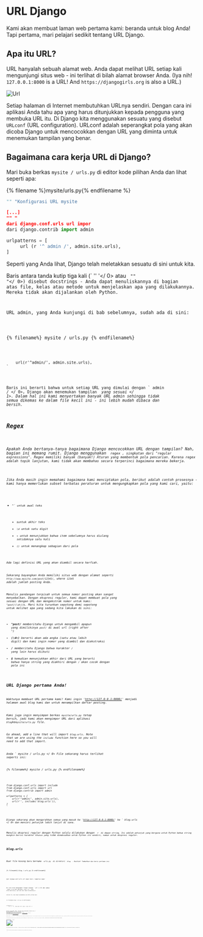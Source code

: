 # URL Django

Kami akan membuat laman web pertama kami: beranda untuk blog Anda! Tapi pertama, mari pelajari sedikit tentang URL Django.

## Apa itu URL?

URL hanyalah sebuah alamat web. Anda dapat melihat URL setiap kali mengunjungi situs web - ini terlihat di bilah alamat browser Anda. (Iya nih! `127.0.0.1:8000` is a URL! And `https://djangogirls.org` is also a URL.)

![Url](images/url.png)

Setiap halaman di Internet membutuhkan URLnya sendiri. Dengan cara ini aplikasi Anda tahu apa yang harus ditunjukkan kepada pengguna yang membuka URL itu. Di Django kita menggunakan sesuatu yang disebut `URLconf` (URL configuration). URLconf adalah seperangkat pola yang akan dicoba Django untuk mencocokkan dengan URL yang diminta untuk menemukan tampilan yang benar.

## Bagaimana cara kerja URL di Django?

Mari buka berkas ` mysite / urls.py ` di editor kode pilihan Anda dan lihat seperti apa:

{% filename %}mysite/urls.py{% endfilename %}

```python
"" "Konfigurasi URL mysite

[...]
"" "
dari django.conf.urls url impor
dari django.contrib import admin

urlpatterns = [
     url (r '^ admin /', admin.site.urls),
]
```

Seperti yang Anda lihat, Django telah meletakkan sesuatu di sini untuk kita.

Baris antara tanda kutip tiga kali (` '' '</ 0> atau <code> "" "</ 0>) disebut docstrings - Anda dapat menuliskannya di bagian atas file, kelas atau metode untuk menjelaskan apa yang dilakukannya. Mereka tidak akan dijalankan oleh Python.</p>

<p>URL admin, yang Anda kunjungi di bab sebelumnya, sudah ada di sini:</p>

<p>{% filename%} mysite / urls.py {% endfilename%}</p>

<pre><code class="python">    url(r'^admin/', admin.site.urls),
`</pre> 

Baris ini berarti bahwa untuk setiap URL yang dimulai dengan ` admin / </ 0>, Django akan menemukan tampilan <em> yang sesuai </ 1>. Dalam hal ini kami menyertakan banyak URL admin sehingga tidak semua dikemas ke dalam file kecil ini - ini lebih mudah dibaca dan bersih.</p>

<h2>Regex</h2>

<p>Apakah Anda bertanya-tanya bagaimana Django mencocokkan URL dengan tampilan? Nah, bagian ini memang rumit. Django menggunakan <code> regex </ 0>, singkatan dari "regular expressions". Regex memiliki banyak (banyak!) Aturan yang membentuk pola pencarian. Karena regex adalah topik lanjutan, kami tidak akan membahas secara terperinci bagaimana mereka bekerja.</p>

<p>Jika Anda masih ingin memahami bagaimana kami menciptakan pola, berikut adalah contoh prosesnya - kami hanya memerlukan subset terbatas peraturan untuk mengungkapkan pola yang kami cari, yaitu:</p>

<ul>
<li><code>^` untuk awal teks</li> 

* `$`untuk akhir teks
* `\d` untuk satu digit
* `+` untuk menunjukkan bahwa item sebelumnya harus diulang setidaknya satu kali
* `()` untuk menangkap sebagian dari pola</ul> 

Ada lagi definisi URL yang akan diambil secara harfiah.

Sekarang bayangkan Anda memiliki situs web dengan alamat seperti `http://www.mysite.com/post/12345/`, where `12345` adalah jumlah posting Anda.

Menulis pandangan terpisah untuk semua nomor posting akan sangat menyebalkan. Dengan ekspresi reguler, kami dapat membuat pola yang sesuai dengan URL dan mengekstrak nomor untuk kami: `^post/(\d+)/$`. Mari kita turunkan sepotong demi sepotong untuk melihat apa yang sedang kita lakukan di sini:

* **^post/** memberitahu Django untuk mengambil apapun yang dimilikinya `post/` di awal url (right after `^`)
* **(\d+)** berarti akan ada angka (satu atau lebih digit) dan kami ingin nomor yang diambil dan diekstraksi
* **/** memberitahu Django bahwa karakter `/` yang lain harus diikuti
* **$** kemudian menunjukkan akhir dari URL yang berarti bahwa hanya string yang diakhiri dengan `/` akan cocok dengan pola ini

## URL Django pertama Anda!

Waktunya membuat URL pertama kami! Kami ingin 'http://127.0.0.1:8000/' menjadi halaman awal blog kami dan untuk menampilkan daftar posting.

Kami juga ingin menyimpan berkas `mysite/urls.py` tetap bersih, jadi kami akan mengimpor URL dari aplikasi `blog`ke`mysite/urls.py` file.

Go ahead, add a line that will import `blog.urls`. Note that we are using the `include` function here so you will need to add that import.

Anda ` mysite / urls.py </ 0> File sekarang harus terlihat seperti ini:</p>

<p>{% filename%} mysite / urls.py {% endfilename%}</p>

<pre><code class="python">from django.conf.urls import include
from django.conf.urls import url
from django.contrib import admin

urlpatterns = [
    url(r'^admin/', admin.site.urls),
    url(r'', include('blog.urls')),
]
`</pre> 

Django sekarang akan mengarahkan semua yang masuk ke 'http://127.0.0.1:8000/' ke ` blog.urls </ 0> dan mencari petunjuk lebih lanjut di sana.</p>

<p>Menulis ekspresi reguler dengan Python selalu dilakukan dengan <code> r </ 0> di depan string. Ini adalah petunjuk yang berguna untuk Python bahwa string mungkin berisi karakter khusus yang tidak dimaksudkan untuk Python itu sendiri, namun untuk ekspresi reguler.</p>

<h2>blog.urls</h2>

<p>Buat file kosong baru bernama <code> urls.py </ 0> di direktori <code> blog </ 0> . Baiklah! Tambahkan dua baris pertama ini:</p>

<p>{% filename%} blog / urls.py {% endfilename%}</p>

<pre><code class="python">dari django.conf.urls url impor dari. tampilan impor
`</pre> 

Di sini kita mengimpor fungsi Django ` url </ 0> dan semua <code> views </ 0> dari aplikasi <code> blog </ 0> . (Kami belum memilikinya, tapi kami akan segera melakukannya!)</p>

<p>Setelah itu, kami dapat menambahkan pola URL pertama kami:</p>

<p>{% filename%} blog / urls.py {% endfilename%}</p>

<pre><code class="python">urlpatterns = [
     url (r '^ $', views.post_list, name = 'post_list'),]
`</pre> 

Seperti yang Anda lihat, sekarang kami menetapkan sebuah  view </ 0> yang disebut <code> post_list </ 0> ke <code> ^ $ </ 0> URL. Ekspresi reguler ini akan cocok dengan <code> ^ </ 0> (awal) diikuti oleh <code> $ </ 0> (akhir) - jadi hanya string kosong yang akan cocok. Itu benar, karena di Django URL resolvers, 'http://127.0.0.1:8000/' bukan bagian dari URL. Pola ini akan memberi tahu Django bahwa <code> views.post_list </ 0> adalah tempat yang tepat untuk dikunjungi jika seseorang masuk ke situs Anda di alamat 'http://127.0.0.1:8000/'.</p>

<p>Bagian terakhir, <code> name = 'post_list' </ 0> , adalah nama URL yang akan digunakan untuk mengidentifikasi tampilan. Ini bisa sama dengan nama tampilan tapi bisa juga sama sekali berbeda. Kami akan menggunakan URL yang disebutkan kemudian di proyek, jadi penting untuk memberi nama setiap URL di aplikasi. Kita juga harus berusaha agar nama URL tetap unik dan mudah diingat.</p>

<p>Jika Anda mencoba mengunjungi http://127.0.0.1:8000/ sekarang, Anda akan menemukan pesan 'halaman web tidak tersedia'. Ini karena server (ingat mengetik <code> runserver </ 0> ?) Tidak lagi berjalan. Lihatlah jendela konsol server Anda untuk mencari tahu mengapa.</p>

<p><img src="images/error1.png" alt="Kesalahan" /></p>

<p>Konsol Anda menunjukkan kesalahan, tapi jangan khawatir - itu sebenarnya cukup berguna: Ini memberitahu Anda bahwa ada <strong> tidak ada atribut 'post_list' </ 0> . Itulah nama <em> pandangan </ 0> yang Django sedang mencoba untuk menemukan dan menggunakan, tapi kami belum menciptakannya belum. Pada tahap ini <code> / admin / </ 0> Anda juga tidak akan bekerja. Jangan khawatir - kita akan sampai di sana.</p>

<blockquote>
  <p>Jika Anda ingin tahu lebih banyak tentang Django URLconfs, lihat dokumentasi resmi: https://docs.djangoproject.com/en/1.11/topics/http/urls/</p>
</blockquote>